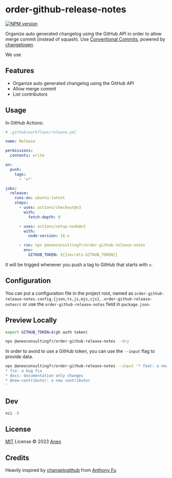 # order-github-release-notes

[![NPM version](https://img.shields.io/npm/v/@aneoconsultingfr/order-github-release-notes?color=fe5001&label=)](https://www.npmjs.com/package/@aneoconsultingfr/order-github-release-notes)

Organize auto generated changelog using the GitHub API in order to allow merge commit (instead of squash).
Use [Conventional Commits](https://www.conventionalcommits.org/en/v1.0.0/), powered by [changelogen](https://github.com/unjs/changelogen).

We use

## Features

- Organize auto generated changelog using the GitHub API
- Allow merge commit
- List contributors

## Usage

In GitHub Actions:

```yml
# .github/workflows/release.yml

name: Release

permissions:
  contents: write

on:
  push:
    tags:
      - 'v*'

jobs:
  release:
    runs-on: ubuntu-latest
    steps:
      - uses: actions/checkout@v3
        with:
          fetch-depth: 0

      - uses: actions/setup-node@v3
        with:
          node-version: 16.x

      - run: npx @aneoconsultingfr/order-github-release-notes
        env:
          GITHUB_TOKEN: ${{secrets.GITHUB_TOKEN}}
```

It will be trigged whenever you push a tag to GitHub that starts with `v`.

## Configuration

You can put a configuration file in the project root, named as `order-github-release-notes.config.{json,ts,js,mjs,cjs}`, `.order-github-release-notesrc` or use the `order-github-release-notes` field in `package.json`.

## Preview Locally

```bash
export GITHUB_TOKEN=$(gh auth token)
```

```bash
npx @aneoconsultingfr/order-github-release-notes --dry
```

In order to avoid to use a GitHub token, you can use the `--input` flag to provide data.

```bash
npx @aneoconsultingfr/order-github-release-notes --input '* feat: a new feature
* fix: a bug fix
* docs: documentation only changes
* @new-contributor: a new contributor
'
```

## Dev

```bash
nci -D
```

## License

[MIT](./LICENSE) License © 2023 [Aneo](https://github.com/aneoconsulting)

## Credits

Heavily inspired by [changelogithub](https://github.com/antfu/changelogithub) from [Anthony Fu](https://github.com/antfu)
